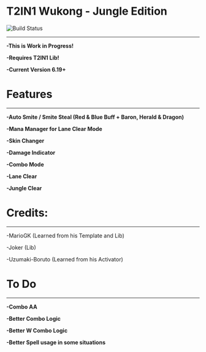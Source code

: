 # T2IN1 Wukong - Jungle Edition

![Build Status](https://camo.githubusercontent.com/cfcaf3a99103d61f387761e5fc445d9ba0203b01/68747470733a2f2f7472617669732d63692e6f72672f6477796c2f657374612e7376673f6272616e63683d6d6173746572?branch=master)

___
**-This is Work in Progress!**

**-Requires T2IN1 Lib!**

**-Current Version 6.19+**


# Features
___
**-Auto Smite / Smite Steal (Red & Blue Buff + Baron, Herald & Dragon)**

**-Mana Manager for Lane Clear Mode**

**-Skin Changer**

**-Damage Indicator**

**-Combo Mode**

**-Lane Clear**

**-Jungle Clear**


# Credits:
___

-MarioGK (Learned from his Template and Lib)

-Joker (Lib)

-Uzumaki-Boruto (Learned from his Activator)


# To Do
___

**-Combo AA**

**-Better Combo Logic**

**-Better W Combo Logic**

**-Better Spell usage in some situations**
